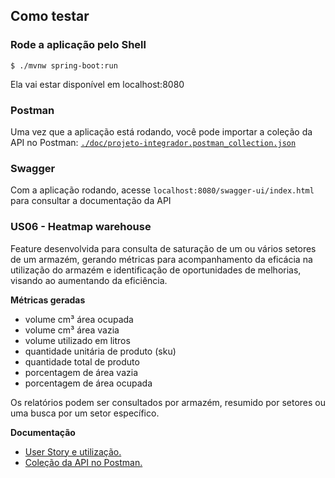 ## Como testar

### Rode a aplicação pelo Shell
 ``` shell
 $ ./mvnw spring-boot:run
 ```
Ela vai estar disponível em localhost:8080

### Postman

Uma vez que a aplicação está rodando, você pode importar a coleção da API no Postman:
[`./doc/projeto-integrador.postman_collection.json`](./doc/projeto-integrador.postman_collection.json)

### Swagger

Com a aplicação rodando, acesse `localhost:8080/swagger-ui/index.html` para consultar a documentação da API

### US06 - Heatmap warehouse

Feature desenvolvida para consulta de saturação de um ou vários setores de um armazém, gerando métricas para
acompanhamento da eficácia na utilização do armazém e identificação de oportunidades de melhorias, visando ao aumentando
da eficiência.

**Métricas geradas**

- volume cm³ área ocupada
- volume cm³ área vazia
- volume utilizado em litros
- quantidade unitária de produto (sku)
- quantidade total de produto
- porcentagem de área vazia
- porcentagem de área ocupada

Os relatórios podem ser consultados por armazém, resumido por setores ou uma busca por um setor específico.

**Documentação**

- [User Story e utilização.](./doc/requisito-06/US06-heatmap-warehouse-.pdf)
- [Coleção da API no Postman.](./doc/requisito-06/projeto-integrador-us06.postman_collection.json)